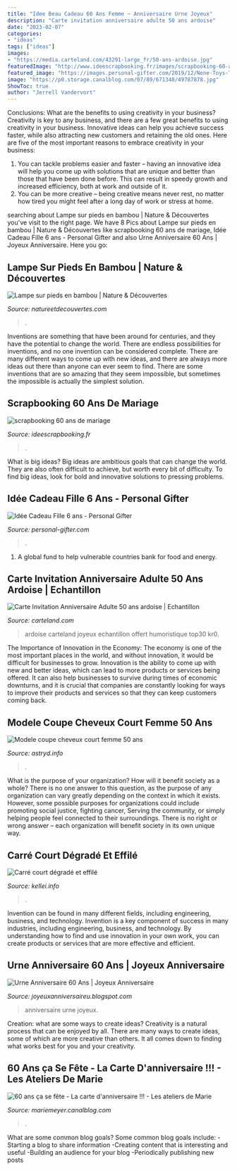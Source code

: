```yaml
---
title: "Idee Beau Cadeau 60 Ans Femme ~ Anniversaire Urne Joyeux"
description: "Carte invitation anniversaire adulte 50 ans ardoise"
date: "2023-02-07"
categories:
- "ideas"
tags: ["ideas"]
images:
- "https://media.carteland.com/43291-large_fr/50-ans-ardoise.jpg"
featuredImage: "http://www.ideescrapbooking.fr/images/scrapbooking-60-ans-de-mariage_3.jpg"
featured_image: "https://images.personal-gifter.com/2019/12/Nene-Toys-Tour-de-Blocs-Empilables-en-Bois-avec-Couleurs-et-Animaux-Jeu-dadresse-et-dquilibre-4-en-1-pour-Filles-et-Garons-de-3--9-ans-Cadeau--Partager-entre-Parents-et-Enfants-76-pices-0.jpg"
image: "https://p0.storage.canalblog.com/07/89/671348/49787878.jpg"
ShowToc: true
author: "Jerrell Vandervort"
---
```



Conclusions: What are the benefits to using creativity in your business?
Creativity is key to any business, and there are a few great benefits to using creativity in your business. Innovative ideas can help you achieve success faster, while also attracting new customers and retaining the old ones. Here are five of the most important reasons to embrace creativity in your business: 

1. You can tackle problems easier and faster – having an innovative idea will help you come up with solutions that are unique and better than those that have been done before. This can result in speedy growth and increased efficiency, both at work and outside of it. 
2. You can be more creative – being creative means never rest, no matter how tired you might feel after a long day of work or stress at home.

	

		
searching about Lampe sur pieds en bambou | Nature &amp; Découvertes you've visit to the right page. We have 8 Pics about Lampe sur pieds en bambou | Nature &amp; Découvertes like scrapbooking 60 ans de mariage, Idée Cadeau Fille 6 ans - Personal Gifter and also Urne Anniversaire 60 Ans | Joyeux Anniversaire. Here you go:
		
    
## Lampe Sur Pieds En Bambou | Nature &amp; Découvertes

<img loading=lazy src="https://cache.natureetdecouvertes.com/Medias/Images/Articles/50169550/690" onerror="this.onerror=null;this.src='https://tse3.mm.bing.net/th?id=OIP.ZyUY2-XXJDNLv4f7c7Dq3gHaHa&amp;pid=15.1';" alt="Lampe sur pieds en bambou | Nature &amp; Découvertes">

_Source: natureetdecouvertes.com_

>. 

	

Inventions are something that have been around for centuries, and they have the potential to change the world. There are endless possibilities for inventions, and no one invention can be considered complete. There are many different ways to come up with new ideas, and there are always more ideas out there than anyone can ever seem to find. There are some inventions that are so amazing that they seem impossible, but sometimes the impossible is actually the simplest solution.

    
## Scrapbooking 60 Ans De Mariage

<img loading=lazy src="http://www.ideescrapbooking.fr/images/scrapbooking-60-ans-de-mariage_3.jpg" onerror="this.onerror=null;this.src='https://tse4.mm.bing.net/th?id=OIP.LxSGDyOMEOcLCatS6g7LiQHaE8&amp;pid=15.1';" alt="scrapbooking 60 ans de mariage">

_Source: ideescrapbooking.fr_

>. 

	

What is big ideas?
Big ideas are ambitious goals that can change the world. They are also often difficult to achieve, but worth every bit of difficulty. To find big ideas, look for bold and innovative solutions to pressing problems.

    
## Idée Cadeau Fille 6 Ans - Personal Gifter

<img loading=lazy src="https://images.personal-gifter.com/2019/12/Nene-Toys-Tour-de-Blocs-Empilables-en-Bois-avec-Couleurs-et-Animaux-Jeu-dadresse-et-dquilibre-4-en-1-pour-Filles-et-Garons-de-3--9-ans-Cadeau--Partager-entre-Parents-et-Enfants-76-pices-0.jpg" onerror="this.onerror=null;this.src='https://tse2.mm.bing.net/th?id=OIP.14s2WNnIBIvAp3nOww3VUwHaHa&amp;pid=15.1';" alt="Idée Cadeau Fille 6 ans - Personal Gifter">

_Source: personal-gifter.com_

>. 

	

1. A global fund to help vulnerable countries bank for food and energy.

    
## Carte Invitation Anniversaire Adulte 50 Ans Ardoise | Echantillon

<img loading=lazy src="https://media.carteland.com/43291-large_fr/50-ans-ardoise.jpg" onerror="this.onerror=null;this.src='https://tse1.mm.bing.net/th?id=OIP.w4HooLIbNT7AqpX3MfAtfgHaHa&amp;pid=15.1';" alt="Carte Invitation Anniversaire Adulte 50 ans ardoise | Echantillon">

_Source: carteland.com_

>ardoise carteland joyeux echantillon offert humoristique top30 kr0. 

	

The Importance of Innovation in the Economy:
The economy is one of the most important places in the world, and without innovation, it would be difficult for businesses to grow. Innovation is the ability to come up with new and better ideas, which can lead to more products or services being offered. It can also help businesses to survive during times of economic downturns, and it is crucial that companies are constantly looking for ways to improve their products and services so that they can keep customers coming back.

    
## Modele Coupe Cheveux Court Femme 50 Ans

<img loading=lazy src="https://astryd.info/images5/0718/modele-coupe-cheveux-court-femme-50-ans/modele-coupe-cheveux-court-femme-50-ans-04_11.jpg" onerror="this.onerror=null;this.src='https://tse4.mm.bing.net/th?id=OIP.C5X_7lZAZRuHM9KY5vQxsQAAAA&amp;pid=15.1';" alt="Modele coupe cheveux court femme 50 ans">

_Source: astryd.info_

>. 

	

What is the purpose of your organization? How will it benefit society as a whole?
There is no one answer to this question, as the purpose of any organization can vary greatly depending on the context in which it exists. However, some possible purposes for organizations could include promoting social justice, fighting cancer, Serving the community, or simply helping people feel connected to their surroundings. There is no right or wrong answer – each organization will benefit society in its own unique way.

    
## Carré Court Dégradé Et Effilé

<img loading=lazy src="http://kellei.info/images5/0918/carre-court-degrade-et-effile/carre-court-degrade-et-effile-91_15.jpg" onerror="this.onerror=null;this.src='https://tse4.mm.bing.net/th?id=OIP.OLbye-Sn4mjwxgfvt_DkoAAAAA&amp;pid=15.1';" alt="Carré court dégradé et effilé">

_Source: kellei.info_

>. 

	

Invention can be found in many different fields, including engineering, business, and technology.
Invention is a key component of success in many industries, including engineering, business, and technology. By understanding how to find and use innovation in your own work, you can create products or services that are more effective and efficient.

    
## Urne Anniversaire 60 Ans | Joyeux Anniversaire

<img loading=lazy src="https://p1.storage.canalblog.com/10/24/478374/102545685_o.jpg" onerror="this.onerror=null;this.src='https://tse2.mm.bing.net/th?id=OIP.S0_9cZpBYkUlYv-TGc6mxAHaFj&amp;pid=15.1';" alt="Urne Anniversaire 60 Ans | Joyeux Anniversaire">

_Source: joyeuxanniversaireu.blogspot.com_

>anniversaire urne joyeux. 

	

Creation: what are some ways to create ideas?
Creativity is a natural process that can be enjoyed by all. There are many ways to create ideas, some of which are more creative than others. It all comes down to finding what works best for you and your creativity.

    
## 60 Ans ça Se Fête - La Carte D&#039;anniversaire !!! - Les Ateliers De Marie

<img loading=lazy src="https://p0.storage.canalblog.com/07/89/671348/49787878.jpg" onerror="this.onerror=null;this.src='https://tse3.mm.bing.net/th?id=OIP.-9a4s4-XdnGadlT_-EZagwHaC9&amp;pid=15.1';" alt="60 ans ça se fête - La carte d&#039;anniversaire !!! - Les ateliers de Marie">

_Source: mariemeyer.canalblog.com_

>. 

	

What are some common blog goals?
Some common blog goals include: 
-Starting a blog to share information 
-Creating content that is interesting and useful 
-Building an audience for your blog 
-Periodically publishing new posts

